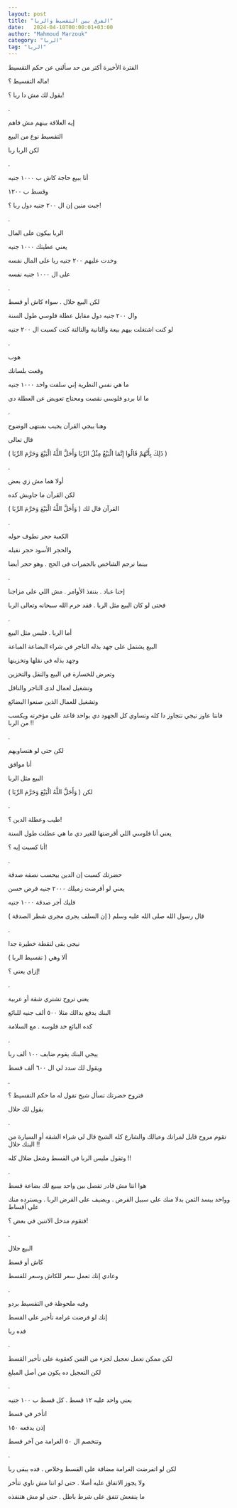 ```yaml
---
layout: post
title: "الفرق بين التقسيط والربا"
date:   2024-04-10T00:00:01+03:00
author: "Mahmoud Marzouk"
category: "الربا"
tag: "الربا"
---
```



الفترة الأخيرة أكتر من حد سألني عن حكم التقسيط

ماله التقسيط ؟!

يقول لك مش دا ربا ؟!

.

إيه العلاقة بينهم مش فاهم

التقسيط نوع من البيع

لكن الربا ربا

.

أنا ببيع حاجة كاش ب ١٠٠٠ جنيه

وقسط ب ١٢٠٠

جبت منين إن ال ٢٠٠ جنيه دول ربا ؟!

.

الربا بيكون على المال

يعني عطيتك ١٠٠٠ جنيه

وخدت عليهم ٢٠٠ جنيه ربا على المال نفسه

على ال ١٠٠٠ جنيه نفسه

.

لكن البيع حلال . سواء كاش أو قسط

وال ٢٠٠ جنيه دول مقابل عطلة فلوسي طول السنة

لو كنت اشتغلت بيهم بيعة والتانية والتالتة كنت كسبت ال
٢٠٠ جنيه

.

هوب

وقعت بلسانك

ما هي نفس النظرية إني سلفت واحد ١٠٠٠ جنيه

ما انا بردو فلوسي نقصت ومحتاج تعويض عن العطلة دي

.

وهنا ييجي القرآن يجيب بمنتهى الوضوح

قال تعالى

( ذَلِكَ بِأَنَّهُمْ قَالُوا إِنَّمَا الْبَيْعُ مِثْلُ الرِّبَا وَأَحَلَّ اللَّهُ الْبَيْعَ
وَحَرَّمَ الرِّبَا )

.

أولا هما مش زي بعض

لكن القرآن ما جاوبش كده

القرآن قال لك ( وَأَحَلَّ اللَّهُ الْبَيْعَ وَحَرَّمَ الرِّبَا )

.

الكعبة حجر نطوف حوله

والحجر الأسود حجر نقبله

بينما نرجم الشاخص بالجمرات في الحج . وهو حجر أيضا

.

إحنا عباد . بننفذ الأوامر . مش اللي على مزاجنا

فحتى لو كان البيع مثل الربا . فقد حرم الله سبحانه وتعالى
الربا

.

أما الربا . فليس مثل البيع

البيع يشتمل على جهد بذله التاجر في شراء البضاعة
المباعة

وجهد بذله في نقلها وتخزينها

وتعرض للخسارة في البيع والنقل والتخزين

وتشغيل لعمال لدى التاجر والناقل

وتشغيل للعمال الذين صنعوا البضائع

فانتا عاوز تيجي تتجاوز دا كله وتساوي كل الجهود دي بواحد
قاعد على مؤخرته ويكسب من الربا !!

.

لكن حتى لو هتساويهم

أنا موافق

البيع مثل الربا

لكن ( وَأَحَلَّ اللَّهُ الْبَيْعَ وَحَرَّمَ الرِّبَا )

.

طيب وعطلة الدين ؟!

يعني أنا فلوسي اللي أقرضتها للغير دي ما هي عطلت طول
السنة

أنا كسبت إيه ؟!

.

حضرتك كسبت إن الدين بيحسب نصفه صدقة

يعني لو أقرضت زميلك ٢٠٠٠ جنيه قرض حسن

فليك أجر صدقة ١٠٠٠ جنيه

قال رسول الله صلى الله عليه وسلم ( إن السلف يجرى مجرى
شطر الصدقة )

.

نيجي بقى لنقطة خطيرة جدا

ألا وهي ( تقسيط الربا )

إزاي يعني ؟!

.

يعني تروح تشتري شقة أو عربية

البنك يدفع بدالك مثلا ٥٠٠ ألف جنيه للبائع

كده البائع خد فلوسه . مع السلامة

.

ييجي البنك يقوم ضايف ١٠٠ ألف ربا

ويقول لك سدد لي ال ٦٠٠ ألف قسط

.

فتروح حضرتك تسأل شيخ تقول له ما حكم التقسيط ؟

يقول لك حلال

.

تقوم مروح قايل لمراتك وعيالك والشارع كله الشيخ قال لي
شراء الشقة أو السيارة من البنك حلال !!

وتقول مليس الربا في القسط وشغل ضلال كله !!

.

هوا انتا مش قادر تفصل بين واحد بيبيع لك بضاعة قسط

وواحد بيسد الثمن بدلا منك على سبيل القرض . ويضيف على
القرض الربا . ويسترده منك على أقساط

فتقوم مدخل الاتنين في بعض ؟!

.

البيع حلال

كاش أو قسط

وعادي إنك تعمل سعر للكاش وسعر للقسط

.

وفيه ملحوظة في التقسيط بردو

إنك لو فرضت غرامة تأخير على القسط

فده ربا

.

لكن ممكن تعمل تعجيل لجزء من الثمن كعقوبة على تأخير
القسط

لكن التعجيل ده يكون من أصل المبلغ

.

يعني واحد عليه ١٢ قسط . كل قسط ب ١٠٠ جنيه

اتأخر في قسط

إذن يدفعه ١٥٠

وتتخصم ال ٥٠ الغرامة من آخر قسط

.

لكن لو اتفرضت الغرامة مضافة على القسط وخلاص . فده يبقى
ربا

ولا يجوز الاتفاق عليه أصلا . حتى لو انتا مش ناوي
تتأخر

ما ينفعش تتفق على شرط باطل . حتى لو مش هتنفذه

